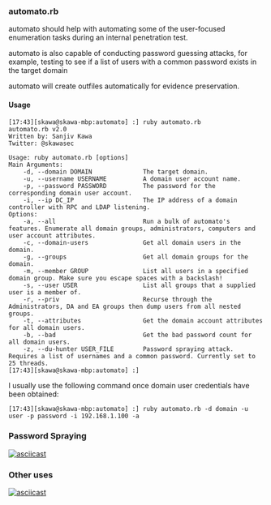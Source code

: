 ### automato.rb 

automato should help with automating some of the user-focused enumeration tasks during an internal penetration test.

automato is also capable of conducting password guessing attacks, for example, testing to see if a list of users with a common password exists in the target domain

automato will create outfiles automatically for evidence preservation.

#### Usage
~~~ 
[17:43][skawa@skawa-mbp:automato] :] ruby automato.rb
automato.rb v2.0
Written by: Sanjiv Kawa
Twitter: @skawasec

Usage: ruby automato.rb [options]
Main Arguments:
    -d, --domain DOMAIN              The target domain.
    -u, --username USERNAME          A domain user account name.
    -p, --password PASSWORD          The password for the corresponding domain user account.
    -i, --ip DC_IP                   The IP address of a domain controller with RPC and LDAP listening.
Options:
    -a, --all                        Run a bulk of automato's features. Enumerate all domain groups, administrators, computers and user account attributes.
    -c, --domain-users               Get all domain users in the domain.
    -g, --groups                     Get all domain groups for the domain.
    -m, --member GROUP               List all users in a specified domain group. Make sure you escape spaces with a backslash!
    -s, --user USER                  List all groups that a supplied user is a member of.
    -r, --priv                       Recurse through the Administrators, DA and EA groups then dump users from all nested groups.
    -t, --attributes                 Get the domain account attributes for all domain users.
    -b, --bad                        Get the bad password count for all domain users.
    -z, --du-hunter USER_FILE        Password spraying attack. Requires a list of usernames and a common password. Currently set to 25 threads.
[17:43][skawa@skawa-mbp:automato] :]
~~~


I usually use the following command once domain user credentials have been obtained:
~~~
[17:43][skawa@skawa-mbp:automato] :] ruby automato.rb -d domain -u user -p password -i 192.168.1.100 -a
~~~

### Password Spraying
[![asciicast](https://asciinema.org/a/4gckdtj0uiq2vag7mmvhjvlop.png)](https://asciinema.org/a/4gckdtj0uiq2vag7mmvhjvlop)

### Other uses
[![asciicast](https://asciinema.org/a/c2yrod2l2soxyvgij0d2jxf8k.png)](https://asciinema.org/a/c2yrod2l2soxyvgij0d2jxf8k)
